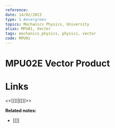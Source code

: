 ```yaml
---
reference: 
date: 14/02/2023
type: 1 #evergreen
topics: Mechanics Physics, University
alias: MPU01, Vector
tags: mechanics_physics, physics, vector
code: MPU01 
---
```

# MPU02E Vector Product


# Links
<<[[]]|[[]]>>

**Related notes:**
- [[]] 
